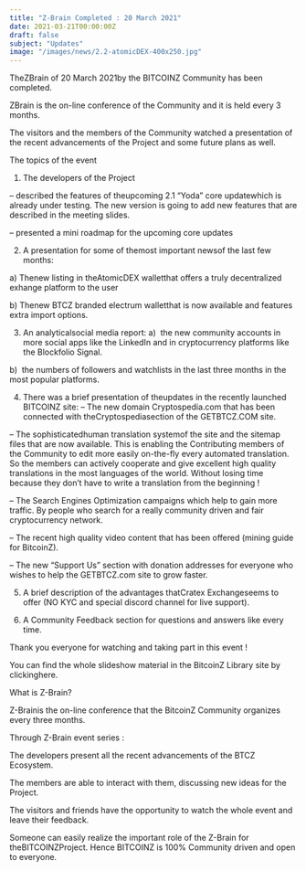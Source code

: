 ```yaml
---
title: "Z-Brain Completed : 20 March 2021"
date: 2021-03-21T00:00:00Z
draft: false
subject: "Updates"
image: "/images/news/2.2-atomicDEX-400x250.jpg"
---
```


TheZBrain of 20 March 2021by the BITCOINZ Community has been completed.

ZBrain is the on-line conference of the Community and it is held every 3 months.

The visitors and the members of the Community watched a presentation of the recent advancements of the Project and some future plans as well.

The topics of the event

1) The developers of the Project

– described the features of theupcoming 2.1 “Yoda” core updatewhich is already under testing. The new version is going to add new features that are described in the meeting slides.

– presented a mini roadmap for the upcoming core updates

2) A presentation for some of themost important newsof the last few months:

a) Thenew listing in theAtomicDEX walletthat offers a truly decentralized exhange platform to the user

b) Thenew BTCZ branded electrum walletthat is now available and features extra import options.

3) An analyticalsocial media report: a)  the new community accounts in more social apps like the LinkedIn and in cryptocurrency platforms like the Blockfolio Signal.

b)  the numbers of followers and watchlists in the last three months in the most popular platforms.

4) There was a brief presentation of theupdates in the recently launched BITCOINZ site: – The new domain Cryptospedia.com that has been connected with theCryptospediasection of the GETBTCZ.COM site.

– The sophisticatedhuman translation systemof the site and the sitemap files that are now available. This is enabling the Contributing members of the Community to edit more easily on-the-fly every automated translation. So the members can actively cooperate and give excellent high quality translations in the most languages of the world. Without losing time because they don’t have to write a translation from the beginning !

– The Search Engines Optimization campaigns which help to gain more traffic. By people who search for a really community driven and fair cryptocurrency network.

– The recent high quality video content that has been offered (mining guide for BitcoinZ).

– The new “Support Us” section with donation addresses for everyone who wishes to help the GETBTCZ.com site to grow faster.

5) A brief description of the advantages thatCratex Exchangeseems to offer (NO KYC and special discord channel for live support).

6) A Community Feedback section for questions and answers like every time.

Thank you everyone for watching and taking part in this event !

You can find the whole slideshow material in the BitcoinZ Library site by clickinghere.

What is Z-Brain?

Z-Brainis the on-line conference that the BitcoinZ Community organizes every three months.

Through Z-Brain event series :

The developers present all the recent advancements of the BTCZ Ecosystem.

The members are able to interact with them, discussing new ideas for the Project.

The visitors and friends have the opportunity to watch the whole event and leave their feedback.

Someone can easily realize the important role of the Z-Brain for theBITCOINZProject. Hence BITCOINZ is 100% Community driven and open to everyone.
